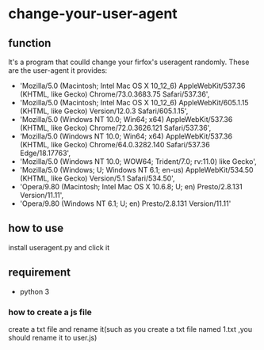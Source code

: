 # change-your-user-agent
## function
lt's a program that coulld change your firfox's useragent randomly.
These are the user-agent it provides:
  - 'Mozilla/5.0 (Macintosh; Intel Mac OS X 10_12_6) AppleWebKit/537.36 (KHTML, like Gecko) Chrome/73.0.3683.75 Safari/537.36',
  - 'Mozilla/5.0 (Macintosh; Intel Mac OS X 10_12_6) AppleWebKit/605.1.15 (KHTML, like Gecko) Version/12.0.3 Safari/605.1.15',
  - 'Mozilla/5.0 (Windows NT 10.0; Win64; x64) AppleWebKit/537.36 (KHTML, like Gecko) Chrome/72.0.3626.121 Safari/537.36',
  - ‘Mozilla/5.0 (Windows NT 10.0; Win64; x64) AppleWebKit/537.36 (KHTML, like Gecko) Chrome/64.0.3282.140 Safari/537.36 Edge/18.17763',
  - 'Mozilla/5.0 (Windows NT 10.0; WOW64; Trident/7.0; rv:11.0) like Gecko',
  - 'Mozilla/5.0 (Windows; U; Windows NT 6.1; en-us) AppleWebKit/534.50 (KHTML, like Gecko) Version/5.1 Safari/534.50',
  - 'Opera/9.80 (Macintosh; Intel Mac OS X 10.6.8; U; en) Presto/2.8.131 Version/11.11',
  - 'Opera/9.80 (Windows NT 6.1; U; en) Presto/2.8.131 Version/11.11'
## how to use
install useragent.py and click it
## requirement
- python 3
### how to create a js file
create a txt file and rename it(such as you create a txt file named 1.txt ,you should rename it to user.js)

